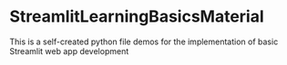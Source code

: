 # StreamlitLearningBasicsMaterial
This is a self-created python file demos for the implementation of basic Streamlit web app development
